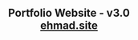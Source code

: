 <h2 align="center">
  Portfolio Website - v3.0<br/>
  <a href="https://ehmad.site" target="_blank">ehmad.site</a>
</h2>